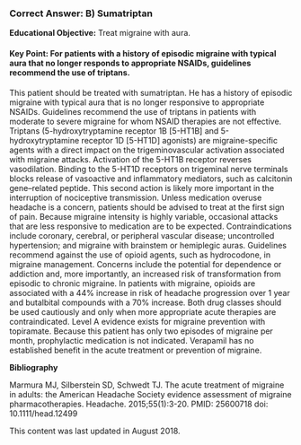 
### Correct Answer: B) Sumatriptan 

**Educational Objective:** Treat migraine with aura.

#### **Key Point:** For patients with a history of episodic migraine with typical aura that no longer responds to appropriate NSAIDs, guidelines recommend the use of triptans.

This patient should be treated with sumatriptan. He has a history of episodic migraine with typical aura that is no longer responsive to appropriate NSAIDs. Guidelines recommend the use of triptans in patients with moderate to severe migraine for whom NSAID therapies are not effective. Triptans (5-hydroxytryptamine receptor 1B [5-HT1B] and 5-hydroxytryptamine receptor 1D [5-HT1D] agonists) are migraine-specific agents with a direct impact on the trigeminovascular activation associated with migraine attacks. Activation of the 5-HT1B receptor reverses vasodilation. Binding to the 5-HT1D receptors on trigeminal nerve terminals blocks release of vasoactive and inflammatory mediators, such as calcitonin gene–related peptide. This second action is likely more important in the interruption of nociceptive transmission. Unless medication overuse headache is a concern, patients should be advised to treat at the first sign of pain. Because migraine intensity is highly variable, occasional attacks that are less responsive to medication are to be expected. Contraindications include coronary, cerebral, or peripheral vascular disease; uncontrolled hypertension; and migraine with brainstem or hemiplegic auras.
Guidelines recommend against the use of opioid agents, such as hydrocodone, in migraine management. Concerns include the potential for dependence or addiction and, more importantly, an increased risk of transformation from episodic to chronic migraine. In patients with migraine, opioids are associated with a 44% increase in risk of headache progression over 1 year and butalbital compounds with a 70% increase. Both drug classes should be used cautiously and only when more appropriate acute therapies are contraindicated.
Level A evidence exists for migraine prevention with topiramate. Because this patient has only two episodes of migraine per month, prophylactic medication is not indicated.
Verapamil has no established benefit in the acute treatment or prevention of migraine.

**Bibliography**

Marmura MJ, Silberstein SD, Schwedt TJ. The acute treatment of migraine in adults: the American Headache Society evidence assessment of migraine pharmacotherapies. Headache. 2015;55(1):3-20. PMID: 25600718 doi: 10.1111/head.12499

This content was last updated in August 2018.